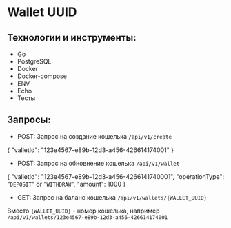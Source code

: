 # Wallet UUID

## Технологии и инструменты:
- Go
- PostgreSQL
- Docker
- Docker-compose
- ENV
- Echo
- Тесты 

## Запросы:

- POST: 
Запрос на создание кошелька `/api/v1/create`

{
  "valletId": "123e4567-e89b-12d3-a456-426614174001"
}





- POST: 
Запрос на обновнение кошелька `/api/v1/wallet`

{
  "valletId": "123e4567-e89b-12d3-a456-4266141740001",
  "operationType": "`DEPOSIT`" or "`WITHDRAW`",
  "amount": 1000
}



- GET: 
Запрос на баланс кошелька `/api/v1/wallets/{WALLET_UUID}`

Вместо `{WALLET_UUID}` - номер кошелька, например `/api/v1/wallets/123e4567-e89b-12d3-a456-426614174001`

